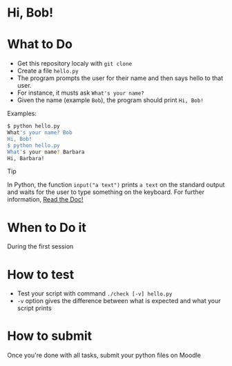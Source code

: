 # Hi, Bob!

# What to Do

 - Get this repository localy with `git clone`
 - Create a file `hello.py`
 - The program prompts the user for their name and then says hello to that user.
 - For instance, it musts ask `What's your name?`
 - Given the name (example `Bob`), the program should print `Hi, Bob!`

Examples:
```bash
$ python hello.py
What's your name? Bob
Hi, Bob!
$ python hello.py
What's your name? Barbara
Hi, Barbara!
```

> [!TIP]
> In Python, the function `input("a text")` prints `a text` on the standard output and waits for the user to type something on the keyboard.
> For further information, [Read the Doc!](https://docs.python.org/3/library/functions.html#input)

# When to Do it

During the first session

# How to test

- Test your script with command `./check [-v] hello.py`
- `-v` option gives the difference between what is expected and what your script prints

# How to submit

Once you're done with all tasks, submit your python files on Moodle
